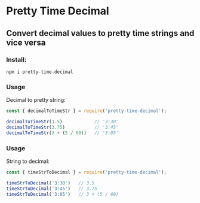 # Pretty Time Decimal
## Convert decimal values to pretty time strings and vice versa

### Install:
```
npm i pretty-time-decimal
```

### Usage 
Decimal to pretty string:

```js
const { decimalToTimeStr } = require('pretty-time-decimal');

decimalToTimeStr(3.5)            // '3:30'
decimalToTimeStr(3.75)           // '3:45'
decimalToTimeStr(3 + (5 / 60))   // '3:05'
```

### Usage
String to decimal:

```js
const { timeStrToDecimal } = require('pretty-time-decimal');

timeStrToDecimal('3:30')   // 3.5
timeStrToDecimal('3:45')   // 3.75
timeStrToDecimal('3:05')   // 3 + (5 / 60)
```
